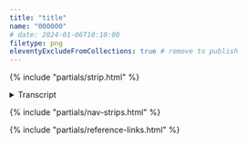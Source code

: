 ```yaml
---
title: "title"
name: "000000"
# date: 2024-01-06T10:10:00
filetype: png
eleventyExcludeFromCollections: true # remove to publish
---
```


{% include "partials/strip.html" %}

<details closed>
<summary>Transcript</summary>

## {{ title }}
<small>*Published on {{ page.date.toDateString() }}*</small>

### Panel One 
Description…  

**PIGGINS ([about Piggins][p]):**  
 …The problem with the world is peeps think’n they gotta be big.

 **NEWT ([about Nest][n]):**  
 …

**PIGGINS:**  
 …

### Panel Two
Description…  

…

<!--FOOTNOTES-->
<!-- [^1]: foo "bar" -->

</details>

{% include "partials/nav-strips.html" %}

{% include "partials/reference-links.html" %}